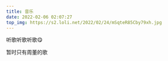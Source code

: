 ```yaml
---
title: 音乐
date: 2022-02-06 02:07:27
top_img: https://s2.loli.net/2022/02/24/mSqteR85Cby79xh.jpg
---
```


听歌听歌听歌😋

暂时只有周董的歌
